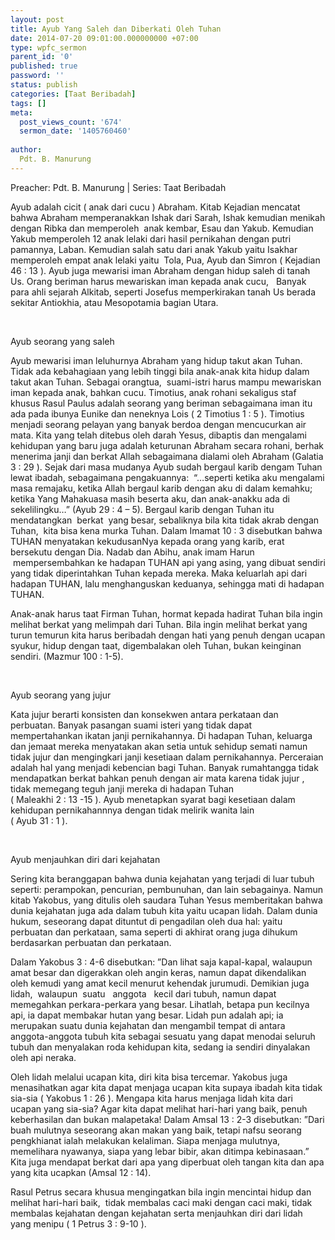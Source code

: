 ```yaml
---
layout: post
title: Ayub Yang Saleh dan Diberkati Oleh Tuhan
date: 2014-07-20 09:01:00.000000000 +07:00
type: wpfc_sermon
parent_id: '0'
published: true
password: ''
status: publish
categories: [Taat Beribadah]
tags: []
meta:
  post_views_count: '674'
  sermon_date: '1405760460'
  
author:
  Pdt. B. Manurung
---
```

<p>Preacher: Pdt. B. Manurung | Series: Taat Beribadah</p>
<p>Ayub adalah cicit ( anak dari cucu ) Abraham. Kitab Kejadian mencatat bahwa Abraham memperanakkan Ishak dari Sarah, Ishak kemudian menikah dengan Ribka dan memperoleh  anak kembar, Esau dan Yakub. Kemudian Yakub memperoleh 12 anak lelaki dari hasil pernikahan dengan putri pamannya, Laban. Kemudian salah satu dari anak Yakub yaitu Isakhar memperoleh empat anak lelaki yaitu  Tola, Pua, Ayub dan Simron ( Kejadian 46 : 13 ). Ayub juga mewarisi iman Abraham dengan hidup saleh di tanah Us. Orang beriman harus mewariskan iman kepada anak cucu,   Banyak para ahli sejarah Alkitab, seperti Josefus memperkirakan tanah Us berada sekitar Antiokhia, atau Mesopotamia bagian Utara.</p>
<p>&nbsp;</p>
<p>Ayub seorang yang saleh</p>
<p>Ayub mewarisi iman leluhurnya Abraham yang hidup takut akan Tuhan. Tidak ada kebahagiaan yang lebih tinggi bila anak-anak kita hidup dalam takut akan Tuhan. Sebagai orangtua,  suami-istri harus mampu mewariskan iman kepada anak, bahkan cucu. Timotius, anak rohani sekaligus staf khusus Rasul Paulus adalah seorang yang beriman sebagaimana iman itu ada pada ibunya Eunike dan neneknya Lois ( 2 Timotius 1 : 5 ). Timotius menjadi seorang pelayan yang banyak berdoa dengan mencucurkan air mata. Kita yang telah ditebus oleh darah Yesus, dibaptis dan mengalami kehidupan yang baru juga adalah keturunan Abraham secara rohani, berhak menerima janji dan berkat Allah sebagaimana dialami oleh Abraham (Galatia 3 : 29 ). Sejak dari masa mudanya Ayub sudah bergaul karib dengam Tuhan lewat ibadah, sebagaimana pengakuannya:  “…seperti ketika aku mengalami masa remajaku, ketika Allah bergaul karib dengan aku di dalam kemahku; ketika Yang Mahakuasa masih beserta aku, dan anak-anakku ada di sekelilingku…” (Ayub 29 : 4 – 5). Bergaul karib dengan Tuhan itu mendatangkan  berkat  yang besar, sebaliknya bila kita tidak akrab dengan Tuhan,  kita bisa kena murka Tuhan. Dalam Imamat 10 : 3 disebutkan bahwa TUHAN menyatakan kekudusanNya kepada orang yang karib, erat bersekutu dengan Dia. Nadab dan Abihu, anak imam Harun  mempersembahkan ke hadapan TUHAN api yang asing, yang dibuat sendiri yang tidak diperintahkan Tuhan kepada mereka. Maka keluarlah api dari hadapan TUHAN, lalu menghanguskan keduanya, sehingga mati di hadapan TUHAN.</p>
<p>Anak-anak harus taat Firman Tuhan, hormat kepada hadirat Tuhan bila ingin melihat berkat yang melimpah dari Tuhan. Bila ingin melihat berkat yang turun temurun kita harus beribadah dengan hati yang penuh dengan ucapan syukur, hidup dengan taat, digembalakan oleh Tuhan, bukan keinginan sendiri. (Mazmur 100 : 1-5).</p>
<p>&nbsp;</p>
<p>Ayub seorang yang jujur </p>
<p>Kata jujur berarti konsisten dan konsekwen antara perkataan dan perbuatan. Banyak pasangan suami isteri yang tidak dapat mempertahankan ikatan janji pernikahannya. Di hadapan Tuhan, keluarga dan jemaat mereka menyatakan akan setia untuk sehidup semati namun tidak jujur dan mengingkari janji kesetiaan dalam pernikahannya. Perceraian adalah hal yang menjadi kebencian bagi Tuhan. Banyak rumahtangga tidak mendapatkan berkat bahkan penuh dengan air mata karena tidak jujur , tidak memegang teguh janji mereka di hadapan Tuhan<br />
( Maleakhi 2 : 13 -15 ). Ayub menetapkan syarat bagi kesetiaan dalam kehidupan pernikahannnya dengan tidak melirik wanita lain<br />
( Ayub 31 : 1 ).</p>
<p>&nbsp;</p>
<p>Ayub menjauhkan diri dari kejahatan</p>
<p>Sering kita beranggapan bahwa dunia kejahatan yang terjadi di luar tubuh seperti: perampokan, pencurian, pembunuhan, dan lain sebagainya. Namun kitab Yakobus, yang ditulis oleh saudara Tuhan Yesus memberitakan bahwa  dunia kejahatan juga ada dalam tubuh kita yaitu ucapan lidah. Dalam dunia hukum, seseorang dapat dituntut di pengadilan oleh dua hal: yaitu perbuatan dan perkataan, sama seperti di akhirat orang juga dihukum berdasarkan perbuatan dan perkataan.</p>
<p>Dalam Yakobus 3 : 4-6 disebutkan: ”Dan lihat saja kapal-kapal, walaupun amat besar dan digerakkan oleh angin keras, namun dapat dikendalikan oleh kemudi yang amat kecil menurut kehendak jurumudi. Demikian juga lidah,  walaupun  suatu   anggota   kecil dari tubuh, namun dapat memegahkan perkara-perkara yang besar. Lihatlah, betapa pun kecilnya api, ia dapat membakar hutan yang besar. Lidah pun adalah api; ia merupakan suatu dunia kejahatan dan mengambil tempat di antara anggota-anggota tubuh kita sebagai sesuatu yang dapat menodai seluruh tubuh dan menyalakan roda kehidupan kita, sedang ia sendiri dinyalakan oleh api neraka.</p>
<p>Oleh lidah melalui ucapan kita, diri kita bisa tercemar. Yakobus juga menasihatkan agar kita dapat menjaga ucapan kita supaya ibadah kita tidak sia-sia ( Yakobus 1 : 26 ). Mengapa kita harus menjaga lidah kita dari ucapan yang sia-sia? Agar kita dapat melihat hari-hari yang baik, penuh keberhasilan dan bukan malapetaka! Dalam Amsal 13 : 2-3 disebutkan: ”Dari buah mulutnya seseorang akan makan yang baik, tetapi nafsu seorang pengkhianat ialah melakukan kelaliman. Siapa menjaga mulutnya, memelihara nyawanya, siapa yang lebar bibir, akan ditimpa kebinasaan.” Kita juga mendapat berkat dari apa yang diperbuat oleh tangan kita dan apa yang kita ucapkan (Amsal 12 : 14).</p>
<p>Rasul Petrus secara khusua mengingatkan bila ingin mencintai hidup dan melihat hari-hari baik,  tidak membalas caci maki dengan caci maki, tidak membalas kejahatan dengan kejahatan serta menjauhkan diri dari lidah yang menipu ( 1 Petrus 3 : 9-10 ).</p>
